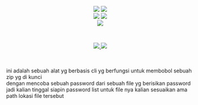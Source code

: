 <p align="center">
    <img src="https://img.shields.io/static/v1?logo=linux&label=Language&message=bash&color=yellow">
     <img src="https://img.shields.io/static/v1?logo=json&label=Author&message=Polygon&color=green"><br>
     <img src="https://img.shields.io/static/v1?logo=github&label=maintance&message=no&color=red">
      <img src="https://img.shields.io/static/v1?logo=apache&label=open%20source&message=yes&color=yellow"><br>
       <img src="https://img.shields.io/static/v1?logo=react&label=tools&message=BruteForce+zip&color=gray">
</p>
<br>

<a href="https://github.com/Bayu12345677/Bruteforce_zip">
<p align="center">
   <img src="https://img.shields.io/github/license/Bayu12345677/Bruteforce_zip?logo=github&logoColor=blue&style=for-the-badge">
   <img src="https://img.shields.io/github/issues/Bayu12345677/Bruteforce_zip?logo=apache&style=for-the-badge">
</p>
  </a>
<br>
  <br>
<div>
ini adalah sebuah alat yg berbasis cli yg berfungsi untuk membobol sebuah zip yg di kunci<br>
dengan mencoba sebuah password dari sebuah file yg berisikan password
jadi kalian tinggal siapin password list untuk file nya kalian sesuaikan ama path lokasi file tersebut
</div>
